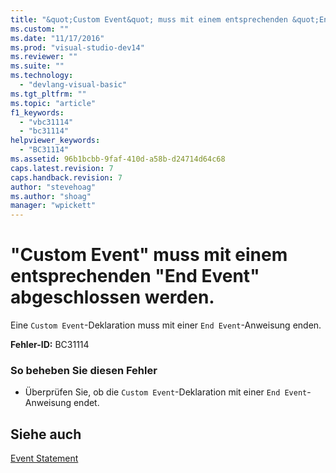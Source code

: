```yaml
---
title: "&quot;Custom Event&quot; muss mit einem entsprechenden &quot;End Event&quot; abgeschlossen werden. | Microsoft Docs"
ms.custom: ""
ms.date: "11/17/2016"
ms.prod: "visual-studio-dev14"
ms.reviewer: ""
ms.suite: ""
ms.technology: 
  - "devlang-visual-basic"
ms.tgt_pltfrm: ""
ms.topic: "article"
f1_keywords: 
  - "vbc31114"
  - "bc31114"
helpviewer_keywords: 
  - "BC31114"
ms.assetid: 96b1bcbb-9faf-410d-a58b-d24714d64c68
caps.latest.revision: 7
caps.handback.revision: 7
author: "stevehoag"
ms.author: "shoag"
manager: "wpickett"
---
```

# &quot;Custom Event&quot; muss mit einem entsprechenden &quot;End Event&quot; abgeschlossen werden.
Eine `Custom Event`\-Deklaration muss mit einer `End Event`\-Anweisung enden.  
  
 **Fehler\-ID:** BC31114  
  
### So beheben Sie diesen Fehler  
  
-   Überprüfen Sie, ob die `Custom Event`\-Deklaration mit einer `End Event`\-Anweisung endet.  
  
## Siehe auch  
 [Event Statement](../../visual-basic/language-reference/statements/event-statement.md)